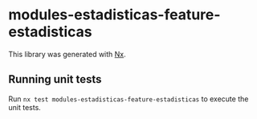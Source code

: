 # modules-estadisticas-feature-estadisticas

This library was generated with [Nx](https://nx.dev).

## Running unit tests

Run `nx test modules-estadisticas-feature-estadisticas` to execute the unit tests.
